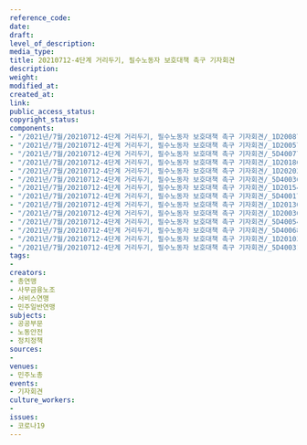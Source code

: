 ```yaml
---
reference_code: 
date: 
draft: 
level_of_description: 
media_type: 
title: 20210712-4단계 거리두기, 필수노동자 보호대책 촉구 기자회견
description: 
weight: 
modified_at: 
created_at: 
link: 
public_access_status: 
copyright_status: 
components:
- "/2021년/7월/20210712-4단계 거리두기, 필수노동자 보호대책 촉구 기자회견/_1D20087.jpg"
- "/2021년/7월/20210712-4단계 거리두기, 필수노동자 보호대책 촉구 기자회견/_1D20057.jpg"
- "/2021년/7월/20210712-4단계 거리두기, 필수노동자 보호대책 촉구 기자회견/_5D40077.jpg"
- "/2021년/7월/20210712-4단계 거리두기, 필수노동자 보호대책 촉구 기자회견/_1D20186.jpg"
- "/2021년/7월/20210712-4단계 거리두기, 필수노동자 보호대책 촉구 기자회견/_1D20202.jpg"
- "/2021년/7월/20210712-4단계 거리두기, 필수노동자 보호대책 촉구 기자회견/_5D40036.jpg"
- "/2021년/7월/20210712-4단계 거리두기, 필수노동자 보호대책 촉구 기자회견/_1D20154.jpg"
- "/2021년/7월/20210712-4단계 거리두기, 필수노동자 보호대책 촉구 기자회견/_5D40017.jpg"
- "/2021년/7월/20210712-4단계 거리두기, 필수노동자 보호대책 촉구 기자회견/_1D20130.jpg"
- "/2021년/7월/20210712-4단계 거리두기, 필수노동자 보호대책 촉구 기자회견/_1D20036.jpg"
- "/2021년/7월/20210712-4단계 거리두기, 필수노동자 보호대책 촉구 기자회견/_5D40054.jpg"
- "/2021년/7월/20210712-4단계 거리두기, 필수노동자 보호대책 촉구 기자회견/_5D40068.jpg"
- "/2021년/7월/20210712-4단계 거리두기, 필수노동자 보호대책 촉구 기자회견/_1D20103.jpg"
- "/2021년/7월/20210712-4단계 거리두기, 필수노동자 보호대책 촉구 기자회견/_5D40031.jpg"
tags:
- 
creators:
- 총연맹
- 사무금융노조
- 서비스연맹
- 민주일반연맹
subjects:
- 공공부문
- 노동안전
- 정치정책
sources:
- 
venues:
- 민주노총
events:
- 기자회견
culture_workers:
- 
issues:
- 코로나19
---
```

